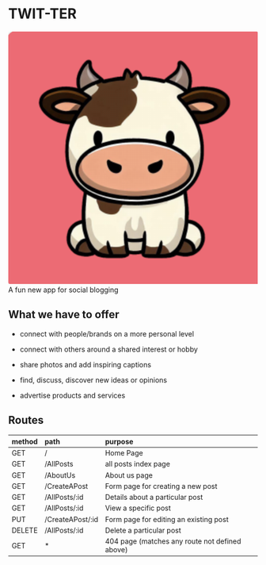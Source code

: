 # TWIT-TER
<img src='./frontend/public/LOGO.png' alt='logo pic' className='.logo'>
A fun new app for social blogging

## What we have to offer

- connect with people/brands on a more personal level

* connect with others around a shared interest or hobby

- share photos and add inspiring captions

* find, discuss, discover new ideas or opinions

- advertise products and services

## Routes

| method | path             | purpose                                        |
| :----- | :--------------- | :--------------------------------------------- |
| GET    | /                | Home Page                                      |
| GET    | /AllPosts        | all posts index page                           |
| GET    | /AboutUs         | About us page                                  |
| GET    | /CreateAPost     | Form page for creating a new post              |
| GET    | /AllPosts/:id    | Details about a particular post                |
| GET    | /AllPosts/:id    | View a specific post                           |
| PUT    | /CreateAPost/:id | Form page for editing an existing post         |
| DELETE | /AllPosts/:id    | Delete a particular post                       |
| GET    | \*               | 404 page (matches any route not defined above) |
